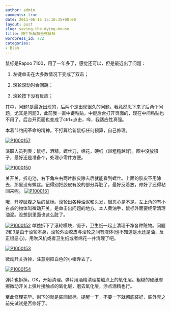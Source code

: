 ```yaml
---
author: admin
comments: true
date: 2011-06-15 13:10:35+00:00
layout: post
slug: saving-the-dying-mouse
title: 随手拆解救垂死鼠标
wordpress_id: 772
categories:
- Blah
---
```


鼠标是Rapoo 7100，用了一年多了，感觉还可以，但是最近出了问题：



	
  1. 左键单击在大多数情况下变成了双击；

	
  2. 滚轮滚动时会回跳；

	
  3. 滚轮按下没有反应；


其中，问题1是最近出现的，后两个是出现很久的问题。我竟然忍下来了后两个问题，尤其是问题3，此前我一直中键粘贴，中键后台打开页面的，现在中间粘贴也不用了，后台开页面也变成了ctrl+点击，哔，我适应性真强。

本着节约闹革命的精神，不打算给新鼠标任何预算，自己修理。



[![P1000157](http://farm3.static.flickr.com/2615/5835970112_8b8fb29792_z.jpg)](http://www.flickr.com/photos/ggarlic/5835970112/)

演职人员列表：鼠标，酒精，螺丝刀，绵花，硬纸（越粗糙越好)。图中没放镊子，最好还是准备个，处理小零件方便。



[![P1000150](http://farm6.static.flickr.com/5236/5835398957_5466bddd1a_z.jpg)](http://www.flickr.com/photos/ggarlic/5835398957/)

关开关，拆电池，右下角左右两片胶皮除去后就能看到螺丝。上面的胶皮不用除去，那里没有螺丝。记得别把胶皮有胶的部分弄脏了，最好反着放，修好了还得粘回来呢。
[![P1000151](http://farm4.static.flickr.com/3111/5835401451_166920818f_z.jpg)](http://www.flickr.com/photos/ggarlic/5835401451/)

哦，开膛破腹之后的鼠标。滚轮出各种油泥和头发，很恶心是不是。左上角的有小白点的物体叫微动开关，是单击出问题的地方。本人黄油手，鼠标外面要经常清理油泥。没想到里面也这么脏了。



[![P1000152](http://farm3.static.flickr.com/2738/5835404099_1b6bac53e1_z.jpg)](http://www.flickr.com/photos/ggarlic/5835404099/)
单独拆下了滚轮模块，镊子，卫生纸一起上清理干净各种赃物。问题2和3是由于滚轮本身，滚轮外面胶皮与滚轮之间有液体(也不知道是水还是油，反正很恶心)，用吹风机或者卫生纸或者绵花一并清理了吧。



[![P1000153](http://farm6.static.flickr.com/5262/5835411621_3a045a8bbd_z.jpg)](http://www.flickr.com/photos/ggarlic/5835411621/)

微动开关拆掉，注意别把白色的小帽弄丢了。



[![P1000154](http://farm3.static.flickr.com/2533/5835964764_ee4be07b30_z.jpg)](http://www.flickr.com/photos/ggarlic/5835964764/)

弹片也拆掉。OK，开始清理。弹片用酒精清理接触点上的氧化层。粗糙的硬纸摩擦微动开关上弹片接触点的氧化层，磨去氧化层，涂点酒精也行。



至此修理完毕。剩下的就是装回鼠标。提醒一下，不要一下就彻底装好，装外壳之前先试试是否修好了。
